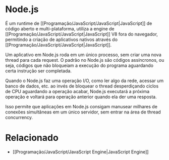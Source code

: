 # Node.js

É um runtime de [[Programação/JavaScript/JavaScript|JavaScript]] de código aberto e multi-plataforma, utiliza a engine de [[Programação/JavaScript/JavaScript|JavaScript]] V8 fora do navegador, permitindo a criação de aplicativos nativos através do [[Programação/JavaScript/JavaScript|JavaScript]].

Um aplicativo em Node.js roda em um único processo, sem criar uma nova thread para cada request. O padrão no Node.js são códigos assíncronos, ou seja, códigos que não bloqueiam a execução do programa aguardando certa instrução ser completada.

Quando o Node.js faz uma operação I/O, como ler algo da rede, acessar um banco de dados, etc. ao invés de bloquear o thread desperdiçando ciclos de CPU aguardando a operação acabar, Node.js executará a próxima operação e voltará para operação anterior quando ela der uma resposta.

Isso permite que aplicações em Node.js consigam manusear milhares de conexões simultâneas em um único servidor, sem entrar na área de thread concurrency.

# Relacionado
-  [[Programação/JavaScript/JavaScript Engine|JavaScript Engine]]



